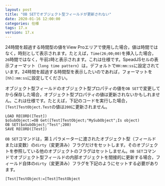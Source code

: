 ```yaml
---
layout: post
title: "OB SETでオブジェクト型フィールドが更新されない"
date: 2020-01-16 12:00:00
categories: 仕様 
tags: 17.x 
version: 17.x
---
```


24時間を超過する時間型の値をView Proエリアで使用した場合，値は時間ではなく，時刻として表示されます。たとえば，``Time(26;00;00)``を挿入した場合，``26``時間ではなく，午前``2``時と表示されます。これは仕様です。SpeadJSセルの表示フォーマット（``long time pattern``）は，デフォルトで``HH:mm:ss``に設定されています。24時間を超過する時間型を表示したいのであれば，フォーマットを``[hh]:mm:ss``に設定してください。

オブジェクト型フィールドのオブジェクト型プロパティの値を``OB SET``で変更してから保存した場合，オブジェクト型プロパティの値は更新されないかもしれません。これは仕様です。たとえば，下記のコードを実行した場合，``[Test]TestObject.Test``の値は``200``に更新されません。

```
LOAD RECORD([Test])
$oSubObject:=OB Get([Test]TestObject;"MySubObject";Is object)
OB SET($oSubObject;"Test";200)
SAVE RECORD([Test])
```

``OB SET``コマンドは，第１パラメーターに渡されたオブジェクト型（フィールドまたは変数）の``dirty``（変更済み）フラグだけをセットします。そのオブジェクトを参照している他のオブジェクトのフラグはセットしません。``OB SET``コマンドでオブジェクト型フィールドの内部オブジェクトを間接的に更新する場合，フィールド自体の``dirty``（変更済み）フラグを下記のようにセットする必要があります。

```
[Test]TestObject:=[Test]TestObject
```
